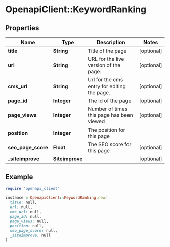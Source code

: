 # OpenapiClient::KeywordRanking

## Properties

| Name | Type | Description | Notes |
| ---- | ---- | ----------- | ----- |
| **title** | **String** | Title of the page | [optional] |
| **url** | **String** | URL for the live version of the page. | [optional] |
| **cms_url** | **String** | Url for the cms entry for editing the page. | [optional] |
| **page_id** | **Integer** | The id of the page | [optional] |
| **page_views** | **Integer** | Number of times this page has been viewed | [optional] |
| **position** | **Integer** | The position for this page |  |
| **seo_page_score** | **Float** | The SEO score for this page | [optional] |
| **_siteimprove** | [**Siteimprove**](Siteimprove.md) |  | [optional] |

## Example

```ruby
require 'openapi_client'

instance = OpenapiClient::KeywordRanking.new(
  title: null,
  url: null,
  cms_url: null,
  page_id: null,
  page_views: null,
  position: null,
  seo_page_score: null,
  _siteimprove: null
)
```


